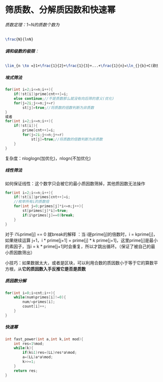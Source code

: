 # 筛质数、分解质因数和快速幂

###### 质数定理：1~N的质数个数为

```tex
\frac{N}{lnN}
```

###### **调和级数的极限**：

```tex
\lim_{n \to ∞}1+\frac{1}{2}+\frac{1}{3}+...+\frac{1}{n}=\ln_{}{b}+C(欧拉常数)(无理数)
```

##### **埃式筛法**

```c++
for(int i=2;i<=n;i++){
    if(!st[i])prime[cnt++]=i;
    else continue;//不是质数那么就没有向后筛的意义(优化)
    for(j=2i;j<=n;j+=r)
        st[j]=true;//将质数的倍数判断为非质数
}
或者
for(int i=2;i<=n;i++){
    if(!st[i]){
    	prime[cnt++]=i;
    	for(j=2i;j<=n;j+=r)
        	st[j]=true;//将质数的倍数判断为非质数
    }
}
```

复杂度：nloglogn(加优化)，nlogn(不加优化)



##### **线性筛法**

如何保证线性：这个数字只会被它的最小质因数筛掉，其他质因数无法操作

```c++
for(int i=2;i<=n;i++){
    if(!st[i])primes[cnt++]=i;
    //枚举所有i的质数倍
    for(int j=0;primes[j]*i<=n;j++){
        st[primes[j]*i]=true;
        if(i%primes[j]==0)break;
    }
}
```

对于 i%prime[j] == 0 就break的解释 ：当 i是prime[j]的倍数时，i = kprime[j]，如果继续运算 j+1，i * prime[j+1] = prime[j] * k prime[j+1]，这里prime[j]是最小的素因子，当i = k * prime[j+1]时会重复，所以才跳出循环。（保证了被自己的最小质因数筛出）

小技巧：如果数据太大，或者是区块，可以利用合数的质因数小于等于它的算数平方根，从**它的质因数入手反推它是否是质数**

##### **质因数分解**

```c++
for(int i=0;i<cnt;i++){
    while(num%primes[i]!=0){
        num/=primes[i];
        count[i]++;
    }
}
```

##### **快速幂**

```c++
int fast_power(int a,int k,int mod){
    int res=1%mod;
    while(k){
        if(k&1)res=(LL)res*a%mod;
        a=(LL)a*a%mod;
        k>>=1;
    }
    return res;
}
```

